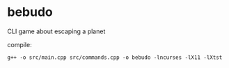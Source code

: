 # bebudo
CLI game about escaping a planet

compile:
```
g++ -o src/main.cpp src/commands.cpp -o bebudo -lncurses -lX11 -lXtst
```
